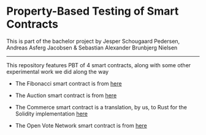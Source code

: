 # Property-Based Testing of Smart Contracts

This is part of the bachelor project by Jesper Schougaard Pedersen, Andreas Asferg Jacobsen & Sebastian Alexander Brunbjerg Nielsen

---

This repository features PBT of 4 smart contracts, along with some other experimental work we did along the way

- The Fibonacci smart contract is from [here](https://github.com/Concordium/concordium-rust-smart-contracts/tree/main/examples/fib)

- The Auction smart contract is from [here](https://github.com/Concordium/concordium-rust-smart-contracts/tree/main/examples/auction)

- The Commerce smart contract is a translation, by us, to Rust for the Solidity implementation [here](https://cs.au.dk/~nis/commerce/)

- The Open Vote Network smart contract is from [here](https://github.com/hrbengtsen/open-vote-network)
